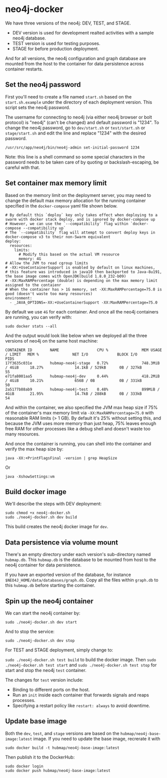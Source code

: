 # neo4j-docker

We have three versions of the neo4j: DEV, TEST, and STAGE. 

- DEV version is used for development realted activities with a sample neo4j database. 
- TEST version is used for testing purposes. 
- STAGE for before production deployment. 

And for all versions, the neo4j configuration and graph database are mounted from the host to the container for data persistence across container restarts.

## Set the neo4j password

First you'll need to create a file named `start.sh` based on the `start.sh.example` under the directory of each deployment version. This script sets the neo4j password.

The username for connecting to neo4j (via either neo4j browser or bolt protocol) is "neo4j" (can't be changed) and default password is "1234". To change the neo4j password, go to `dev/start.sh` or `test/start.sh` or `stage/start.sh` and edit the line and replace "1234" with the desired password.

````
/usr/src/app/neo4j/bin/neo4j-admin set-initial-password 1234
````

Note: this line is a shell command so some special characters in the password needs to be taken care of by quoting or backslash-escaping, be careful with that.

## Set container max memory limit

Based on the memory limit on the deployment server, you may need to change the default max memory allocation for the running container specified in the `docker-compose` yaml file shown below. 

````
# By default this `deploy` key only takes effect when deploying to a swarm with docker stack deploy, and is ignored by docker-compose up
# However, we can use the `--compatibility` flag within `docker-compose --compatibility up`
# The `--compatibility` flag will attempt to convert deploy keys in docker-compose v3 to their non-Swarm equivalent
deploy:
  resources:
    limits:
      # Modify this based on the actual VM resource
      memory: 4G
# Allow the JVM to read cgroup limits
# -XX:+UseContainerSupport is enabled by default on linux machines, 
# this feature was introduced in java10 then backported to Java-8u191, the base image comes with OpenJDK(build 1.8.0_232-b09)
# -XX:MaxRAMPercentage (double) is depending on the max memory limit assigned to the contaienr
# When the container has > 1G memory, set -XX:MaxRAMPercentage=75.0 is good (doesn't waste too many resources)
environment:
  - _JAVA_OPTIONS=-XX:+UseContainerSupport -XX:MaxRAMPercentage=75.0
````

By default we use `4G` for each container. And once all the neo4j containers are running, you can verify with:

````
sudo docker stats --all
````

And the output would look like below when we deployed all the three versions of neo4j on the same host machine:

````
CONTAINER ID        NAME                 CPU %               MEM USAGE / LIMIT   MEM %               NET I/O             BLOCK I/O           PIDS
17f3635c031e        hubmap-neo4j-stage   0.72%               748.3MiB / 4GiB     18.27%              14.1kB / 529kB      0B / 327kB          55
e71fa8001aa5        hubmap-neo4j-dev     0.44%               418.2MiB / 4GiB     10.21%              656B / 0B           0B / 331kB          50
2a5177b88ab9        hubmap-neo4j-test    0.48%               899MiB / 4GiB       21.95%              14.7kB / 288kB      0B / 333kB          54
````

And within the container, we also specified the JVM max heap size if 75% of the container's max memory limit via `-XX:MaxRAMPercentage=75.0` with reasonable RAM limits (> 1 GB). By default it's 25% without setting this, and because the JVM uses more memory than just heap, 75% leaves enough free RAM for other processes like a debug shell and doesn't waste too many resources.

And once the container is running, you can shell into the container and verify the max heap size by:

````
java -XX:+PrintFlagsFinal -version | grep HeapSize
````

Or 

````
java -XshowSettings:vm
````

## Build docker image

We'll describe the steps with DEV deployment:

````
sudo chmod +x neo4j-docker.sh
sudo ./neo4j-docker.sh dev build
````

This build creates the neo4j docker image for `dev`. 

## Data persistence via volume mount

There's an empty directory under each version's sub-directory named `hubmap.db`. This `hubmap.db` is the database to be mounted from host to the neo4j container for data persistence.

If you have an exported version of the database, for instance `$NEO4J_HOME/data/databases/graph.db`. Copy all the files within `graph.db` to this `hubmap.db` before starting the container.

## Spin up the neo4j container

We can start the neo4j container by:

````
sudo ./neo4j-docker.sh dev start
````

And to stop the service:

````
sudo ./neo4j-docker.sh dev stop
````

For TEST and STAGE deployment, simply change to:

`sudo ./neo4j-docker.sh test build` to build the docker image. Then `sudo ./neo4j-docker.sh test start` and `sudo ./neo4j-docker.sh test stop` for start and stop the neo4j `test` container.

The changes for `test` version include:

* Binding to different ports on the host.
* Run an `init` inside each container that forwards signals and reaps processes.
* Specifying a restart policy like `restart: always` to avoid downtime.

## Update base image

Both the `dev`, `test`, and `stage` versions are based on the `hubmap/neo4j-base-image:latest` image. If you need to update the base image, recrerate it with 

````
sudo docker build -t hubmap/neo4j-base-image:latest
````

Then publish it to the DockerHub:

````
sudo docker login
sudo docker push hubmap/neo4j-base-image:latest
````
